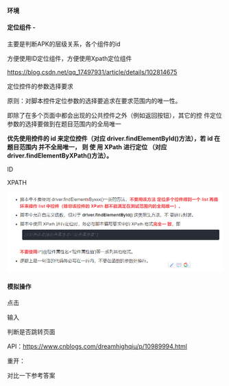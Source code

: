 #### 环境

#### 定位组件 - 

主要是判断APK的层级关系，各个组件的id

方便使用ID定位组件，方便使用Xpath定位组件

https://blog.csdn.net/qq_17497931/article/details/102814675



定位控件的参数选择要求

原则：对脚本控件定位参数的选择要追求在要求范围内的唯一性。

即除了在多个页面中都会出现的公共控件之外（例如返回按钮），其它的控 件定位参数的选择要做到在题目范围内的全局唯一



**优先使用控件的 id 来定位控件（对应 driver.findElementById()方法），若 id 在题目范围内 并不全局唯一， 则 使 用 XPath 进行定位 （对应 driver.findElementByXPath()方法）。**



ID

XPATH



![image-20201021111741920](img/image-20201021111741920.png) 

#### 模拟操作

点击

输入

判断是否跳转页面





API：https://www.cnblogs.com/dreamhighqiu/p/10989994.html



重开：

对比一下参考答案